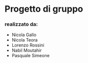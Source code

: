 # Progetto di gruppo

### realizzato da:

- Nicola Gallo
- Nicola Teora
- Lorenzo Rossini
- Nabil Moutahir
- Pasquale Simeone
